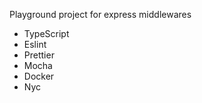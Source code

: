 Playground project for express middlewares

* TypeScript
* Eslint
* Prettier
* Mocha
* Docker
* Nyc
